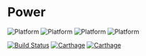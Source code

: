 # Power

![Platform](https://img.shields.io/badge/platform-iOS-blue.svg?style=flat)
![Platform](https://img.shields.io/badge/platform-watchOS-blue.svg?style=flat)
![Platform](https://img.shields.io/badge/platform-tvOS-blue.svg?style=flat)
![Platform](https://img.shields.io/badge/platform-macOS-blue.svg?style=flat)

[![Build Status](https://travis-ci.org/sebastianvarela/Power.svg?branch=master)](https://travis-ci.org/sebastianvarela/Power)
[![Carthage](https://img.shields.io/badge/Carthage-compatible-4BC51D.svg?style=flat)](https://github.com/Carthage/Carthage)
[![Carthage](https://img.shields.io/badge/swift4-compatible-4BC51D.svg?style=flat)](https://developer.apple.com/swift)
